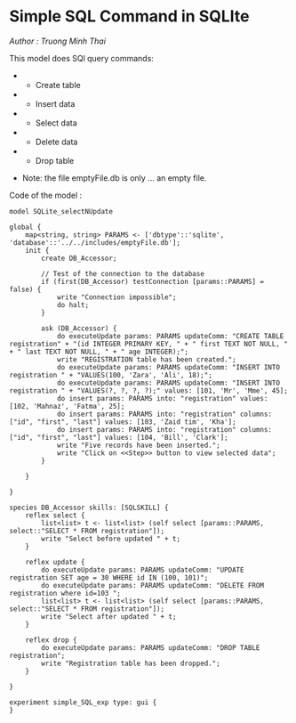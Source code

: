 [//]: # (keyword|skill_SQLSKILL)
[//]: # (keyword|concept_database)
#  Simple SQL Command in SQLIte


_Author : Truong Minh Thai_

 This model does SQl query commands:

 * - Create table 
 
 * - Insert data
 
 * - Select data
 
 * - Delete data
 
 * - Drop table 
 
 
 *  Note: the file emptyFile.db is only ... an empty file.


Code of the model : 

```
model SQLite_selectNUpdate

global {
	map<string, string> PARAMS <- ['dbtype'::'sqlite', 'database'::'../../includes/emptyFile.db'];
	init {
		create DB_Accessor;

		// Test of the connection to the database
		if (first(DB_Accessor) testConnection [params::PARAMS] = false) {
			write "Connection impossible";
			do halt;
		}

		ask (DB_Accessor) {
			do executeUpdate params: PARAMS updateComm: "CREATE TABLE registration" + "(id INTEGER PRIMARY KEY, " + " first TEXT NOT NULL, " + " last TEXT NOT NULL, " + " age INTEGER);";
			write "REGISTRATION table has been created.";
			do executeUpdate params: PARAMS updateComm: "INSERT INTO registration " + "VALUES(100, 'Zara', 'Ali', 18);";
			do executeUpdate params: PARAMS updateComm: "INSERT INTO registration " + "VALUES(?, ?, ?, ?);" values: [101, 'Mr', 'Mme', 45];
			do insert params: PARAMS into: "registration" values: [102, 'Mahnaz', 'Fatma', 25];
			do insert params: PARAMS into: "registration" columns: ["id", "first", "last"] values: [103, 'Zaid tim', 'Kha'];
			do insert params: PARAMS into: "registration" columns: ["id", "first", "last"] values: [104, 'Bill', 'Clark'];
			write "Five records have been inserted.";
			write "Click on <<Step>> button to view selected data";
		}

	}

}

species DB_Accessor skills: [SQLSKILL] {
	reflex select {
		list<list> t <- list<list> (self select [params::PARAMS, select::"SELECT * FROM registration"]);
		write "Select before updated " + t;
	}

	reflex update {
		do executeUpdate params: PARAMS updateComm: "UPDATE registration SET age = 30 WHERE id IN (100, 101)";
		do executeUpdate params: PARAMS updateComm: "DELETE FROM registration where id=103 ";
		list<list> t <- list<list> (self select [params::PARAMS, select::"SELECT * FROM registration"]);
		write "Select after updated " + t;
	}

	reflex drop {
		do executeUpdate params: PARAMS updateComm: "DROP TABLE registration";
		write "Registration table has been dropped.";
	}

}

experiment simple_SQL_exp type: gui {
}     
```
